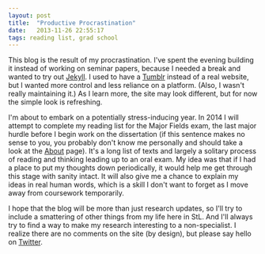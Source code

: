 ```yaml
---
layout: post
title:  "Productive Procrastination"
date:   2013-11-26 22:55:17
tags: reading list, grad school
---
```


This blog is the result of my procrastination. I've spent the evening building it instead of working on seminar papers, because I needed a break and wanted to try out [Jekyll][jekyll]. I used to have a [Tumblr][tumblr] instead of a real website, but I wanted more control and less reliance on a platform. (Also, I wasn't really maintaining it.) As I learn more, the site may look different, but for now the simple look is refreshing.

I'm about to embark on a potentially stress-inducing year. In 2014 I will attempt to complete my reading list for the Major Fields exam, the last major hurdle before I begin work on the dissertation (if this sentence makes no sense to you, you probably don't know me personally and should take a look at the [About][about] page). It's a long list of texts and largely a solitary process of reading and thinking leading up to an oral exam. My idea was that if I had a place to put my thoughts down periodically, it would help me get through this stage with sanity intact. It will also give me a chance to explain my ideas in real human words, which is a skill I don't want to forget as I move away from coursework temporarily.

I hope that the blog will be more than just research updates, so I'll try to include a smattering of other things from my life here in StL. And I'll always try to find a way to make my research interesting to a non-specialist. I realize there are no comments on the site (by design), but please say hello on [Twitter][twitter].

[jekyll]:    http://jekyllrb.com
[tumblr]: http://johnrobertladd.tumblr.com
[about]: http://jrladd.com/about
[twitter]: http://twitter.com/johnrobertladd
